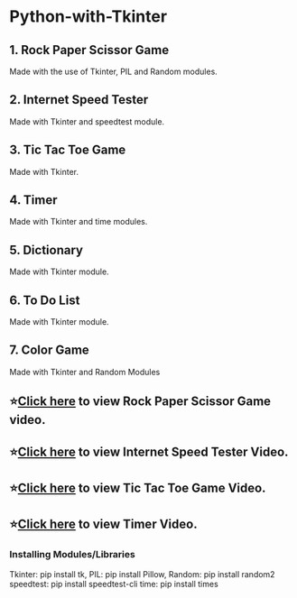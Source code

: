 # Python-with-Tkinter
## 1. Rock Paper Scissor Game
Made with the use of Tkinter, PIL and Random modules.
## 2. Internet Speed Tester
Made with Tkinter and speedtest module.
## 3. Tic Tac Toe Game
Made with Tkinter.
## 4. Timer
Made with Tkinter and time modules.
## 5. Dictionary
Made with Tkinter module.
## 6. To Do List
Made with Tkinter module.
## 7. Color Game
Made with Tkinter and Random Modules
## ⭐[Click here](https://www.instagram.com/p/CSQkzz0o76b/) to view Rock Paper Scissor Game video.
## ⭐[Click here](https://www.instagram.com/p/CRnUZX8DdxM/) to view Internet Speed Tester Video.
## ⭐[Click here](https://www.instagram.com/p/CTtM867IQM6/) to view Tic Tac Toe Game Video.
## ⭐[Click here](https://www.instagram.com/p/CUG9YPuovDq/) to view Timer Video.
### Installing Modules/Libraries
Tkinter: pip install tk, PIL: pip install Pillow, Random: pip install random2
speedtest: pip install speedtest-cli
time: pip install times
